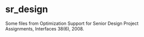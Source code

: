 # sr_design
Some files from Optimization Support for Senior Design Project Assignments, Interfaces 38(6), 2008.
